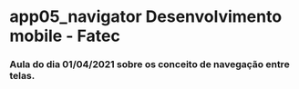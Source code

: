 # app05_navigator Desenvolvimento mobile - Fatec

### Aula do dia 01/04/2021 sobre os conceito de navegação entre telas.